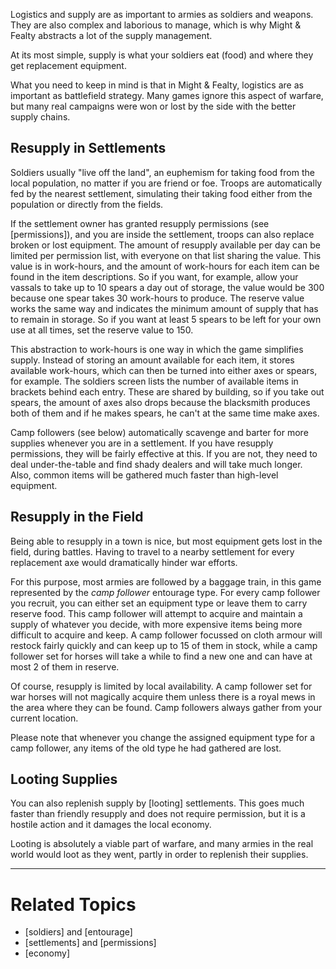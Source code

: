 Logistics and supply are as important to armies as soldiers and weapons. They are also complex and laborious to manage, which is why Might & Fealty abstracts a lot of the supply management.

At its most simple, supply is what your soldiers eat (food) and where they get replacement equipment.

What you need to keep in mind is that in Might & Fealty, logistics are as important as battlefield strategy. Many games ignore this aspect of warfare, but many real campaigns were won or lost by the side with the better supply chains.


Resupply in Settlements
-----------------------
Soldiers usually "live off the land", an euphemism for taking food from the local population, no matter if you are friend or foe. Troops are automatically fed by the nearest settlement, simulating their taking food either from the population or directly from the fields.

If the settlement owner has granted resupply permissions (see [permissions]), and you are inside the settlement, troops can also replace broken or lost equipment.
The amount of resupply available per day can be limited per permission list, with everyone on that list sharing the value. This value is in work-hours, and the amount of work-hours for each item can be found in the item descriptions. So if you want, for example, allow your vassals to take up to 10 spears a day out of storage, the value would be 300 because one spear takes 30 work-hours to produce. The reserve value works the same way and indicates the minimum amount of supply that has to remain in storage. So if you want at least 5 spears to be left for your own use at all times, set the reserve value to 150.

This abstraction to work-hours is one way in which the game simplifies supply. Instead of storing an amount available for each item, it stores available work-hours, which can then be turned into either axes or spears, for example. The soldiers screen lists the number of available items in brackets behind each entry. These are shared by building, so if you take out spears, the amount of axes also drops because the blacksmith produces both of them and if he makes spears, he can't at the same time make axes.

Camp followers (see below) automatically scavenge and barter for more supplies whenever you are in a settlement. If you have resupply permissions, they will be fairly effective at this. If you are not, they need to deal under-the-table and find shady dealers and will take much longer. Also, common items will be gathered much faster than high-level equipment.


Resupply in the Field
---------------------
Being able to resupply in a town is nice, but most equipment gets lost in the field, during battles. Having to travel to a nearby settlement for every replacement axe would dramatically hinder war efforts.

For this purpose, most armies are followed by a baggage train, in this game represented by the *camp follower* entourage type. For every camp follower you recruit, you can either set an equipment type or leave them to carry reserve food. This camp follower will attempt to acquire and maintain a supply of whatever you decide, with more expensive items being more difficult to acquire and keep. A camp follower focussed on cloth armour will restock fairly quickly and can keep up to 15 of them in stock, while a camp follower set for horses will take a while to find a new one and can have at most 2 of them in reserve.

Of course, resupply is limited by local availability. A camp follower set for war horses will not magically acquire them unless there is a royal mews in the area where they can be found. Camp followers always gather from your current location.

Please note that whenever you change the assigned equipment type for a camp follower, any items of the old type he had gathered are lost.


Looting Supplies
----------------
You can also replenish supply by [looting] settlements. This goes much faster than friendly resupply and does not require permission, but it is a hostile action and it damages the local economy.

Looting is absolutely a viable part of warfare, and many armies in the real world would loot as they went, partly in order to replenish their supplies.


---

Related Topics
==============
* [soldiers] and [entourage]
* [settlements] and [permissions]
* [economy]
